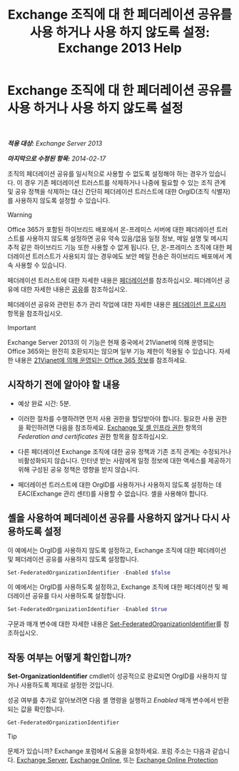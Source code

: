﻿---
title: 'Exchange 조직에 대 한 페더레이션 공유를 사용 하거나 사용 하지 않도록 설정: Exchange 2013 Help'
TOCTitle: Exchange 조직에 대 한 페더레이션 공유를 사용 하거나 사용 하지 않도록 설정
ms:assetid: d36490d8-0268-47b9-a6d4-e56427f1b02e
ms:mtpsurl: https://technet.microsoft.com/ko-kr/library/JJ657497(v=EXCHG.150)
ms:contentKeyID: 50484221
ms.date: 05/22/2018
mtps_version: v=EXCHG.150
ms.translationtype: MT
---

# Exchange 조직에 대 한 페더레이션 공유를 사용 하거나 사용 하지 않도록 설정

 

_**적용 대상:** Exchange Server 2013_

_**마지막으로 수정된 항목:** 2014-02-17_

조직의 페더레이션 공유를 일시적으로 사용할 수 없도록 설정해야 하는 경우가 있습니다. 이 경우 기존 페더레이션 트러스트를 삭제하거나 나중에 필요할 수 있는 조직 관계 및 공유 정책을 삭제하는 대신 간단히 페더레이션 트러스트에 대한 OrgID(조직 식별자)를 사용하지 않도록 설정할 수 있습니다.


> [!WARNING]
> Office 365가 포함된 하이브리드 배포에서 온-프레미스 서버에 대한 페더레이션 트러스트를 사용하지 않도록 설정하면 공유 약속 있음/없음 일정 정보, 메일 설명 및 메시지 추적 같은 하이브리드 기능 또한 사용할 수 없게 됩니다. 단, 온-프레미스 조직에 대한 페더레이션 트러스트가 사용되지 않는 경우에도 보안 메일 전송은 하이브리드 배포에서 계속 사용할 수 있습니다.



페더레이션 트러스트에 대한 자세한 내용은 [페더레이션](federation-exchange-2013-help.md)를 참조하십시오. 페더레이션 공유에 대한 자세한 내용은 [공유](sharing-exchange-2013-help.md)를 참조하십시오.

페더레이션 공유와 관련된 추가 관리 작업에 대한 자세한 내용은 [페더레이션 프로시저](federation-procedures-exchange-2013-help.md) 항목을 참조하십시오.


> [!IMPORTANT]
> Exchange Server 2013의 이 기능은 현재 중국에서 21Vianet에 의해 운영되는 Office 365와는 완전히 호환되지는 않으며 일부 기능 제한이 적용될 수 있습니다. 자세한 내용은 <A href="https://go.microsoft.com/fwlink/?linkid=313640">21Vianet에 의해 운영되는 Office 365 정보</A>를 참조하세요.



## 시작하기 전에 알아야 할 내용

  - 예상 완료 시간: 5분.

  - 이러한 절차를 수행하려면 먼저 사용 권한을 할당받아야 합니다. 필요한 사용 권한을 확인하려면 다음을 참조하세요. [Exchange 및 셸 인프라 권한](exchange-and-shell-infrastructure-permissions-exchange-2013-help.md) 항목의 *Federation and certificates* 권한 항목을 참조하십시오.

  - 다른 페더레이션 Exchange 조직에 대한 공유 정책과 기존 조직 관계는 수정되거나 비활성화되지 않습니다. 인터넷 받는 사람에게 일정 정보에 대한 액세스를 제공하기 위해 구성된 공유 정책은 영향을 받지 않습니다.

  - 페더레이션 트러스트에 대한 OrgID를 사용하거나 사용하지 않도록 설정하는 데 EAC(Exchange 관리 센터)를 사용할 수 없습니다. 셸을 사용해야 합니다.

## 셸을 사용하여 페더레이션 공유를 사용하지 않거나 다시 사용하도록 설정

이 예에서는 OrgID를 사용하지 않도록 설정하고, Exchange 조직에 대한 페더레이션 및 페더레이션 공유를 사용하지 않도록 설정합니다.

```powershell
Set-FederatedOrganizationIdentifier -Enabled $false
```

이 예에서는 OrgID를 사용하도록 설정하고, Exchange 조직에 대한 페더레이션 및 페더레이션 공유를 다시 사용하도록 설정합니다.

```powershell
Set-FederatedOrganizationIdentifier -Enabled $true
```

구문과 매개 변수에 대한 자세한 내용은 [Set-FederatedOrganizationIdentifier](https://technet.microsoft.com/ko-kr/library/dd351037\(v=exchg.150\))를 참조하십시오.

## 작동 여부는 어떻게 확인합니까?

**Set-OrganizationIdentifier** cmdlet이 성공적으로 완료되면 OrgID를 사용하지 않거나 사용하도록 제대로 설정한 것입니다.

성공 여부를 추가로 알아보려면 다음 셸 명령을 실행하고 *Enabled* 매개 변수에서 반환되는 값을 확인합니다.

```powershell
Get-FederatedOrganizationIdentifier
```


> [!TIP]
> 문제가 있습니까? Exchange 포럼에서 도움을 요청하세요. 포럼 주소는 다음과 같습니다. <A href="https://go.microsoft.com/fwlink/p/?linkid=60612">Exchange Server</A>, <A href="https://go.microsoft.com/fwlink/p/?linkid=267542">Exchange Online</A>, 또는 <A href="https://go.microsoft.com/fwlink/p/?linkid=285351">Exchange Online Protection</A>


